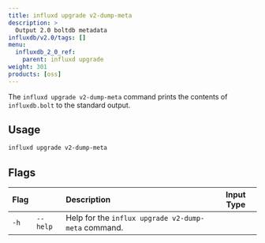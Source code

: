 ```yaml
---
title: influxd upgrade v2-dump-meta
description: >
  Output 2.0 boltdb metadata
influxdb/v2.0/tags: []
menu:
  influxdb_2_0_ref:
    parent: influxd upgrade
weight: 301
products: [oss]
---
```


The `influxd upgrade v2-dump-meta` command prints the contents of `influxdb.bolt` to the standard output.


## Usage
```sh
influxd upgrade v2-dump-meta
```

## Flags
| Flag |          | Description                                         | Input Type |
|:-----|:---------|:----------------------------------------------------|:----------:|
| `-h` | `--help` | Help for the `influx upgrade v2-dump-meta` command. |            |
